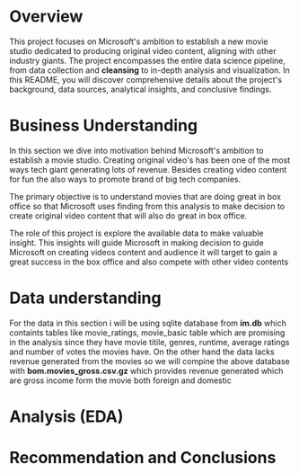# Overview

This project focuses on Microsoft's ambition to establish a new movie studio dedicated to producing original video content, aligning with other industry giants. The project encompasses the entire data science pipeline, from data collection and **cleansing** to in-depth analysis and visualization. In this README, you will discover comprehensive details about the project's background, data sources, analytical insights, and conclusive findings.

# Business Understanding

In this section we dive into motivation behind Microsoft's ambition to establish a movie studio. Creating original video's has been one of the most ways tech giant generating lots of revenue. Besides creating video content for fun the also ways to promote brand of big tech companies.

The primary objective is to understand movies that are doing great in box office so that Microsoft uses finding from this analysis to make decision to create original video content that will also do great in box office.

The role of this project is explore the available data to make valuable insight. This insights will guide Microsoft in making decision to guide Microsoft on creating videos content and audience it will target to gain a great success in the box office and also compete with other video contents

# Data understanding

For the data in this section i will be using sqlite database from **im.db** which containts tables like movie_ratings, movie_basic table which are promising in the analysis since they have movie titile, genres, runtime, average ratings and number of votes the movies have. On the other hand the data lacks revenue generated from the movies so we will compine the above database with **bom.movies_gross.csv.gz** which provides revenue generated which are gross income form the movie both foreign and domestic 











# Analysis (EDA)

# Recommendation and Conclusions

